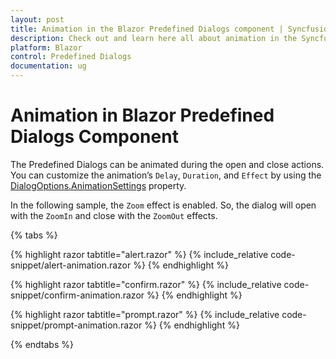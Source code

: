 ```yaml
---
layout: post
title: Animation in the Blazor Predefined Dialogs component | Syncfusion
description: Check out and learn here all about animation in the Syncfusion Blazor Predefined Dialogs component and much more details.
platform: Blazor
control: Predefined Dialogs
documentation: ug
---
```


# Animation in Blazor Predefined Dialogs Component

The Predefined Dialogs can be animated during the open and close actions. You can customize the animation’s `Delay`, `Duration`, and `Effect` by using the [DialogOptions.AnimationSettings](https://help.syncfusion.com/cr/blazor/Syncfusion.Blazor.Popups.DialogOptions.html#Syncfusion_Blazor_Popups_DialogOptions_AnimationSettings) property.

In the following sample, the `Zoom` effect is enabled. So, the dialog will open with the `ZoomIn` and close with the `ZoomOut` effects.

{% tabs %}

{% highlight razor tabtitle="alert.razor" %}
{% include_relative code-snippet/alert-animation.razor %}
{% endhighlight %}

{% highlight razor tabtitle="confirm.razor" %}
{% include_relative code-snippet/confirm-animation.razor %}
{% endhighlight %}

{% highlight razor tabtitle="prompt.razor" %}
{% include_relative code-snippet/prompt-animation.razor %}
{% endhighlight %}

{% endtabs %}